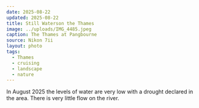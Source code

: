 ```yaml
---
date: 2025-08-22
updated: 2025-08-22
title: Still Waterson the Thames
image: ../uploads/IMG_4485.jpeg
caption: The Thames at Pangbourne
source: Nikon 7ii
layout: photo
tags:
  - Thames
  - cruising
  - landscape
  - nature
---
```


In August 2025 the levels of water are very low with a drought declared in the area. There is very little flow on the river.